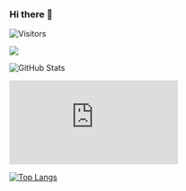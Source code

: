### Hi there 👋

![Visitors](https://visitor-badge.glitch.me/badge?page_id=py-jav&left_color=gray&right_color=blue)
 
![](https://github-profile-summary-cards.vercel.app/api/cards/profile-details?username=py-jav&theme=vue)
 
![GitHub Stats](https://github-readme-stats.vercel.app/api?username=py-jav&show_icons=true)

[![Top Langs](https://github-stats-evirunurm.vercel.app/api/languages.js?username=py-jav)](https://github.com/anuraghazra/github-readme-stats)

[![Top Langs](https://github-readme-stats.vercel.app/api/top-langs?username=py-jav)](https://github.com/anuraghazra/github-readme-stats)

<!--
**py-jav/py-jav** is a ✨ _special_ ✨ repository because its `README.md` (this file) appears on your GitHub profile.

Here are some ideas to get you started:

- 🔭 I’m currently working on ...
- 🌱 I’m currently learning ...
- 👯 I’m looking to collaborate on ...
- 🤔 I’m looking for help with ...
- 💬 Ask me about ...
- 📫 How to reach me: ...
- 😄 Pronouns: ...
- ⚡ Fun fact: ...
-->
